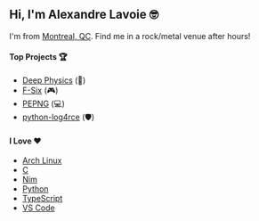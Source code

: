 ## Hi, I'm Alexandre Lavoie :nerd_face:

I'm from [Montreal, QC](https://restaurantlabelleprovince.com/). Find me in a rock/metal venue after hours!

#### Top Projects :trophy:

- [Deep Physics](https://github.com/alexandre-lavoie/deep-physics) (:brain:)
- [F-Six](https://github.com/f6-476/f-six) (:video_game:)
- [PEPNG](https://github.com/pepng-CU) (:computer:)
- [python-log4rce](https://github.com/alexandre-lavoie/python-log4rce) (:shield:)

#### I Love :heart:

- [Arch Linux](https://archlinux.org/)
- [C](https://www.learn-c.org/)
- [Nim](https://nim-lang.org/)
- [Python](https://www.python.org/)
- [TypeScript](https://www.typescriptlang.org/)
- [VS Code](https://code.visualstudio.com/)
